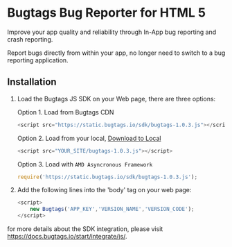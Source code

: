 # Bugtags Bug Reporter for HTML 5

Improve your app quality and reliability through In-App bug reporting and crash reporting.

Report bugs directly from within your app, no longer need to switch to a bug reporting application.

## Installation

1. Load the Bugtags JS SDK on your Web page, there are three options:

    Option 1. Load from Bugtags CDN

    ``` javascript
    <script src="https://static.bugtags.io/sdk/bugtags-1.0.3.js"></script>
    ```

    Option 2. Load from your local, [Download to Local](https://bugtags.io/url/js-sdk)

    ``` javascript
    <script src="YOUR_SITE/bugtags-1.0.3.js"></script>
    ```

    Option 3. Load with `AMD Asyncronous Framework`

    ``` javascript
    require('https://static.bugtags.io/sdk/bugtags-1.0.3.js');
    ```

2. Add the following lines into the 'body' tag on your web page:

    ``` javascript
    <script>
        new Bugtags('APP_KEY','VERSION_NAME','VERSION_CODE');        
    </script>
    ```

for more details about the SDK integration, please visit https://docs.bugtags.io/start/integrate/js/.